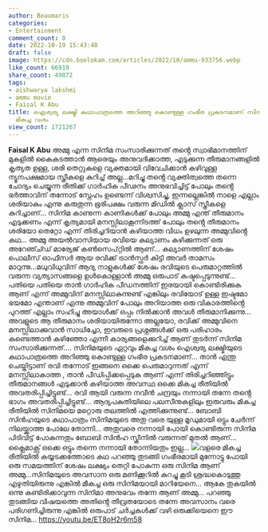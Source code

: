 ```yaml
---
author: Beaumaris
categories:
- Entertainment
comment_count: 0
date: 2022-10-19 15:43:48
draft: false
image: https://cdn.boolokam.com/articles/2022/10/ammu-933756.webp
like_count: 66919
share_count: 49872
tags:
- aishwarya lakshmi
- ammu movie
- Faisal K Abu
title: ഐശ്വര്യ ലക്ഷ്മി കഥാപാത്രത്തെ അറിഞ്ഞു കൊണ്ടുള്ള ഗംഭീര പ്രകടനമാണ് സിനിമയുടെ ഏറ്റവും
  മികച്ച വശം
view_count: 1721267
---
```


**Faisal K Abu** അമ്മു എന്ന സിനിമ സംസാരിക്കുന്നത് തൻ്റെ സ്വാഭിമാനത്തിന് മുകളിൽ കൈകടത്താൻ ആരെയും അനുവദിക്കാത്ത, എടുക്കുന്ന തീരുമാനങ്ങളിൽ കൃത്യത ഉള്ള, ശരി തെറ്റുകളെ വ്യക്തമായി വിവേചിക്കാൻ കഴിവുള്ള ന്യൂനപക്ഷമായ സ്ത്രീകളെ കുറിച്ച് അല്ല...മറിച്ചു തൻ്റെ വ്യക്തിത്വത്തെ തന്നെ ചോദ്യം ചെയ്യുന്ന രീതിക്ക് ഗാർഹിക പീഢനം അനുഭവിച്ചിട്ട് പോലും തൻ്റെ ഭർത്താവിന് തന്നോട് സ്നേഹം ഉണ്ടെന്ന് വിശ്വസിച്ചു, ഇന്നല്ലെങ്കിൽ നാളെ എല്ലാം ശരിയാകും എന്നു കരുതുന്ന ഭൂരിപക്ഷം വരുന്ന മിഡിൽ ക്ലാസ് സ്ത്രീകളെ കുറിച്ചാണ്... സിനിമ കാണുന്ന കാണികൾക്ക് പോലും അമ്മു എന്ത് തീരുമാനം എടുക്കണം എന്ന് കൃത്യമായി മനസ്സിലാകൂന്നിടത്ത് പോലും തൻ്റെ തീരുമാനം ശരിയോ തെറ്റോ എന്ന് തിരിച്ചറിയാൻ കഴിയാത്ത വിധം ഉഴലുന്ന അമ്മുവിൻ്റെ കഥ... അമ്മു അയൽവാസിയായ രവിയെ കല്യാണം കഴിക്കുന്നത് ഒരു അറേഞ്ച്ഡ് മാര്യേജ് കൺസെപ്റ്റിൽ ആണ്... കല്യാണത്തിന് ശേഷം പൊലീസ് ഓഫീസർ ആയ രവിക്ക് ട്രാൻസ്ഫർ കിട്ടി അവർ താമസം മാറുന്നു...മധുവിധുവിന് ആദ്യ നാളുകൾക്ക് ശേഷം രവിയുടെ പെരുമാറ്റത്തിൽ വരുന്ന വ്യത്യാസങ്ങളെ ഉൾകൊള്ളാൻ അമ്മു ഒരുപാട് കഷ്ടപ്പെടുന്നുണ്ട്... പതിയെ പതിയെ താൻ ഗാർഹിക പീഡനത്തിന് ഇരയായി കൊണ്ടിരിക്കുക ആണ് എന്ന് അമ്മുവിന് മനസ്സിലാകുന്നുണ്ട് എങ്കിലും രവിയോട് ഉള്ള ഇഷ്ടമോ ഭയമോ എന്താണ് എന്നു അമ്മുവിന് പോലും അറിയാത്ത ഒരു വികാരത്തിൻ്റെ പുറത്ത് എല്ലാം സഹിച്ചു അയാൾക്ക് ഒപ്പം നിൽക്കാൻ അവൾ തീരുമാനിക്കുന്നു... അവളുടെ ആ തീരുമാനം ശരിയായിരുന്നോ അല്ലയോ, രവിക്ക് അമ്മുവിനെ മനസ്സിലാക്കുവാൻ സാധിച്ചോ, ഇവരുടെ പ്രശ്നങ്ങൾക്ക് ഒരു പരിഹാരം കണ്ടെത്താൻ കഴിഞ്ഞോ എന്നീ കാര്യങ്ങളെക്കുറിച്ച് ആണ് തുടർന്ന് സിനിമ സംസാരിക്കുന്നത്.... സിനിമയുടെ ഏറ്റവും മികച്ച വശം ഐശ്വര്യ ലക്ഷ്മിയുടെ കഥാപാത്രത്തെ അറിഞ്ഞു കൊണ്ടുള്ള ഗംഭീര പ്രകടനമാണ്... താൻ എന്തു ചെയ്തിട്ടാണ് രവി തന്നോട് ഇങ്ങനെ ഒക്കെ പെരുമാറുന്നത് എന്ന് മനസ്സിലാകാത്ത , താൻ പീഡിപ്പിക്കപ്പെടുക ആണ് എന്ന് തിരിച്ചറിഞ്ഞിട്ടും തീരുമാനങ്ങൾ എടുക്കാൻ കഴിയാത്ത അവസ്ഥ ഒക്കെ മികച്ച രീതിയിൽ അവതരിപ്പിച്ചിട്ടുണ്ട്... രവി ആയി വരുന്ന നവീൻ ചന്ദ്രയും നന്നായി തന്നേ തൻ്റെ ഭാഗം അവതരിപ്പിച്ചിട്ടുണ്ട്... ആദ്യപകുതിയിലെ പലസീനുകളിലും ഇരുവരും മികച്ച രീതിയിൽ സിനിമയെ മറ്റൊരു തലത്തിൽ എത്തിക്കുന്നുണ്ട്... ബോബി സിൻഹയുടെ കഥാപാത്രം സിനിമയുടെ അതു വരെ യുള്ള മൂഡുമായി ഒട്ടും ചേർന്ന് നിലയ്ക്കാത്ത പോലേ തോന്നി... അതുവരെ നന്നായി പോയി കൊണ്ടിരുന്ന സിനിമ പിടിവിട്ട് പോകുന്നതും ബോബി സിൻഹ സ്ക്രീനിൽ വരുന്നത് മുതൽ ആണ്... ക്ലൈമാക്സ് ഒക്കെ ഒട്ടും തന്നെ നന്നായി തോന്നിയതും ഇല്ല... ![](https://cdn.boolokam.com/articles/2022/10/ammu-933756.webp)വളരെ മികച്ച രീതിയിൽ കയ്യടക്കത്തോടെ കഥ പറഞ്ഞു തുടങ്ങി ഗംഭീരമായി മുന്നോട്ടു പോയി ഒരു സമയത്തിന് ശേഷം ലക്ഷ്യം തെറ്റി പോകുന്ന ഒരു സിനിമ ആണ് അമ്മു...സിനിമയുടെ അവസാന ഒരു മണിക്കൂറിൽ കുറച്ചു കൂടി ശ്രദ്ധകൊടുത്തു എഴുതിയിരുന്നു എങ്കിൽ മീകച്ച ഒരു സിനിമയായി മാറിയേനെ... ആകേ തുകയിൽ ഒന്നു കണ്ടിരിക്കാവുന്ന സിനിമാ അനുഭവം തന്നേ ആണ് അമ്മു... പറഞ്ഞു തുടങ്ങിയ വിഷയത്തെ അതിൻ്റെ തീവ്രതയോടെ തന്നേ അവസാനം വരെ പരിഗണിച്ചിരുന്നു എങ്കിൽ ഒരുപാട് ചർച്ചകൾക്ക് വഴി ഒരുക്കിയെനെ ഈ സിനിമ... https://youtu.be/ET8oH2r6m58